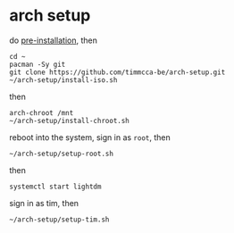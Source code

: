 # arch setup

do [pre-installation](https://wiki.archlinux.org/title/installation_guide#Pre-installation), then

```
cd ~
pacman -Sy git
git clone https://github.com/timmcca-be/arch-setup.git
~/arch-setup/install-iso.sh
```

then

```
arch-chroot /mnt
~/arch-setup/install-chroot.sh
```

reboot into the system, sign in as `root`, then

```
~/arch-setup/setup-root.sh
```

then

```
systemctl start lightdm
```

sign in as tim, then

```
~/arch-setup/setup-tim.sh
```
